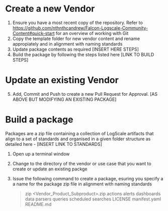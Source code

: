 # Create a new Vendor
1. Ensure you have a most recent copy of the repository. Refer to https://github.com/nthnthcandrew/Falcon-Logscale-Community-Content#quick-start for an overview of working with Git
2. Copy the template folder for new vendor content and rename appropiately and in alignment with naming standards
3. Update package contents as required [INSERT HERE STEPS]
4. Build the package by following the steps listed here [LINK TO BUILD STEPS]
# Update an existing Vendor
5. Add, Commit and Push to create a new Pull Request for Approval.
[AS ABOVE BUT MODIFYING AN EXISTING PACKAGE]
# Build a package
Packages are a zip file containing a collection of LogScale artifacts that align to a set of standards and organised in a given folder structure as detailed here - [INSERT LINK TO STANDARDS]
1. Open up a terminal window
2. Change to the directory of the vendor or use case that you want to create or update an existing packge
3. Issue the following command to create a package, esuring you specify a a name for the package zip file in alignment with naming standards

   > zip <Vendor_Product_Subproduct>.zip actions alerts dashboards data parsers queries scheduled searches LICENSE manifest.yaml README.md  
